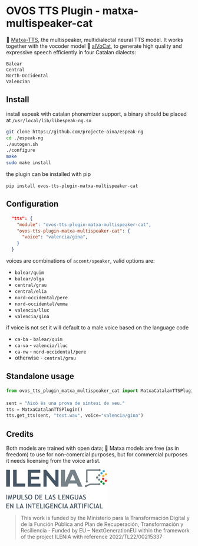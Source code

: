 # OVOS TTS Plugin - matxa-multispeaker-cat

🍵 [Matxa-TTS](https://huggingface.co/projecte-aina/matxa-tts-cat-multispeaker), the multispeaker, multidialectal neural TTS model.  It works together with the vocoder model 🥑 [alVoCat](https://huggingface.co/projecte-aina/alvocat-vocos-22khz), to generate high quality and expressive speech efficiently in four Catalan dialects:

    Balear
    Central
    North-Occidental
    Valencian

## Install

install espeak with catalan phonemizer support, a binary should be placed at `/usr/local/lib/libespeak-ng.so`

```bash
git clone https://github.com/projecte-aina/espeak-ng
cd ./espeak-ng
./autogen.sh
./configure
make
sudo make install
```

the plugin can be installed with pip

`pip install ovos-tts-plugin-matxa-multispeaker-cat`

## Configuration

```json
  "tts": {
    "module": "ovos-tts-plugin-matxa-multispeaker-cat",
    "ovos-tts-plugin-matxa-multispeaker-cat": {
      "voice": "valencia/gina",
    }
  }
```
voices are combinations of `accent/speaker`, valid options are:
- `balear/quim`
- `balear/olga`
- `central/grau`
- `central/elia`
- `nord-occidental/pere`
- `nord-occidental/emma`
- `valencia/lluc`
- `valencia/gina`

if voice is not set it will default to a male voice based on the language code
- `ca-ba` - `balear/quim`
- `ca-va` - `valencia/lluc`
- `ca-nw` - `nord-occidental/pere`
- otherwise - `central/grau`

## Standalone usage

```python
from ovos_tts_plugin_matxa_multispeaker_cat import MatxaCatalanTTSPlugin

sent = "Això és una prova de síntesi de veu."
tts = MatxaCatalanTTSPlugin()
tts.get_tts(sent, "test.wav", voice="valencia/gina")
```


## Credits

Both models are trained with open data; 🍵 Matxa models are free (as in freedom) to use for non-comercial purposes, but for commercial purposes it needs licensing from the voice artist.

![img.png](img.png)
> This work is funded by the Ministerio para la Transformación Digital y de la Función Pública and Plan de Recuperación, Transformación y Resiliencia - Funded by EU – NextGenerationEU within the framework of the project ILENIA with reference 2022/TL22/00215337

